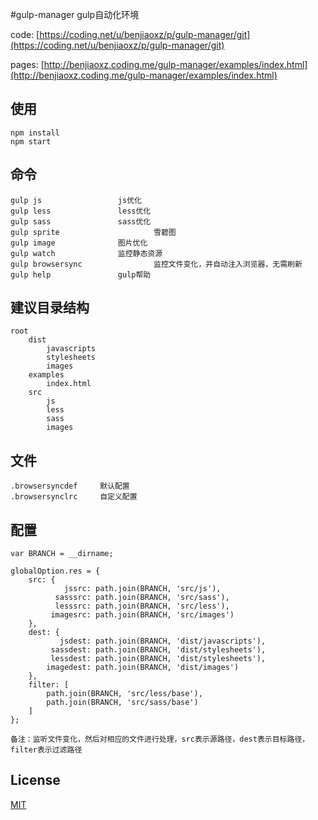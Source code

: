 #gulp-manager
gulp自动化环境

code: [https://coding.net/u/benjiaoxz/p/gulp-manager/git](https://coding.net/u/benjiaoxz/p/gulp-manager/git)

pages: [http://benjiaoxz.coding.me/gulp-manager/examples/index.html](http://benjiaoxz.coding.me/gulp-manager/examples/index.html)

## 使用

	npm install
	npm start

## 命令

    gulp js 				js优化
    gulp less 				less优化
    gulp sass 				sass优化
    gulp sprite 			        雪碧图
    gulp image 				图片优化
    gulp watch 				监控静态资源
    gulp browsersync 		        监控文件变化，并自动注入浏览器，无需刷新
    gulp help 				gulp帮助

## 建议目录结构

    root
        dist
            javascripts
            stylesheets
            images
        examples
            index.html
        src
            js
            less
            sass
            images

## 文件

    .browsersyncdef     默认配置
    .browsersynclrc     自定义配置
    
## 配置

    var BRANCH = __dirname;
    
    globalOption.res = {
    	src: {
    		    jssrc: path.join(BRANCH, 'src/js'),
    		  sasssrc: path.join(BRANCH, 'src/sass'),
    		  lesssrc: path.join(BRANCH, 'src/less'),
    		 imagesrc: path.join(BRANCH, 'src/images')
    	},
    	dest: {
    		   jsdest: path.join(BRANCH, 'dist/javascripts'),
    		 sassdest: path.join(BRANCH, 'dist/stylesheets'),
    		 lessdest: path.join(BRANCH, 'dist/stylesheets'),
    		imagedest: path.join(BRANCH, 'dist/images')
    	},
    	filter: [
            path.join(BRANCH, 'src/less/base'),
            path.join(BRANCH, 'src/sass/base')
    	]
    };
    
    备注：监听文件变化，然后对相应的文件进行处理，src表示源路径，dest表示目标路径，filter表示过滤路径

## License

[MIT](http://opensource.org/licenses/MIT)